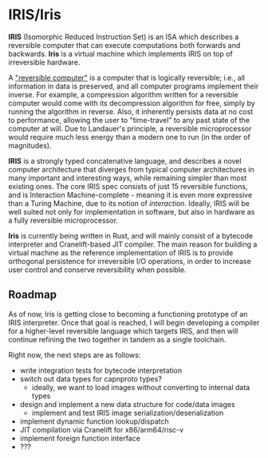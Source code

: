 # IRIS/Iris
**IRIS** (Isomorphic Reduced Instruction Set) is an ISA which describes a reversible computer that can execute computations both forwards and backwards. **Iris** is a virtual machine which implements IRIS on top of irreversible hardware.

A ["reversible computer"](https://en.wikipedia.org/wiki/Reversible_computing) is a computer that is logically reversible; i.e., all information in data is preserved, and all computer programs implement their inverse. For example, a compression algorithm written for a reversible computer would come with its decompression algorithm for free, simply by running the algorithm in reverse. Also, it inherently persists data at no cost to performance, allowing the user to "time-travel" to any past state of the computer at will. Due to Landauer's principle, a reversible microprocessor would require much less energy than a modern one to run (in the order of magnitudes).

**IRIS** is a strongly typed concatenative language, and describes a novel computer architecture that diverges from typical computer architectures in many important and interesting ways, while remaining simpler than most existing ones. The core IRIS spec consists of just 15 reversible functions, and is Interaction Machine-complete - meaning it is even more expressive than a Turing Machine, due to its notion of _interaction_. Ideally, IRIS will be well suited not only for implementation in software, but also in hardware as a fully reversible microprocessor.

**Iris** is currently being written in Rust, and will mainly consist of a bytecode interpreter and Cranelift-based JIT compiler. The main reason for building a virtual machine as the reference implementation of IRIS is to provide orthogonal persistence for irreversible I/O operations, in order to increase user control and conserve reversibility when possible.

## Roadmap
As of now, Iris is getting close to becoming a functioning prototype of an IRIS interpreter. Once that goal is reached, I will begin developing a compiler for a higher-level reversible language which targets IRIS, and then will continue refining the two together in tandem as a single toolchain.

Right now, the next steps are as follows:
- write integration tests for bytecode interpretation
- switch out data types for capnproto types?
  - ideally, we want to load images without converting to internal data types
- design and implement a new data structure for code/data images
  - implement and test IRIS image serialization/deserialization
- implement dynamic function lookup/dispatch
- JIT compilation via Cranelift for x86/arm64/risc-v
- implement foreign function interface
- ???
